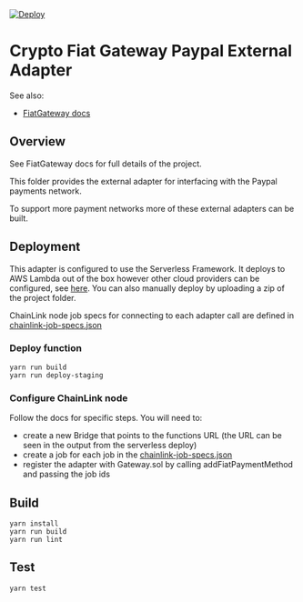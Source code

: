 
<a href="https://heroku.com/deploy?template=https://github.com/joeaa17/fiat-crypto-gateway/tree/master/adapters/fiat-gateway-paypal">
  <img src="https://www.herokucdn.com/deploy/button.svg" alt="Deploy">
</a>


# Crypto Fiat Gateway Paypal External Adapter

See also:

- [FiatGateway docs](https://github.com/chatch/fiat-gateway/blob/master/README.md)

## Overview

See FiatGateway docs for full details of the project.

This folder provides the external adapter for interfacing with the Paypal payments network.

To support more payment networks more of these external adapters can be built.

## Deployment

This adapter is configured to use the Serverless Framework. It deploys to AWS Lambda out of the box however other cloud providers can be configured, see [here](https://serverless.com/framework/docs/providers/). You can also manually deploy by uploading a zip of the project folder.

ChainLink node job specs for connecting to each adapter call are defined in [chainlink-job-specs.json](https://github.com/chatch/fiat-gateway/blob/master/adapters/fiat-gateway-paypal/chainlink-job-specs.json)

### Deploy function

```
yarn run build
yarn run deploy-staging
```

### Configure ChainLink node

Follow the docs for specific steps. You will need to:

- create a new Bridge that points to the functions URL (the URL can be seen in the output from the serverless deploy)
- create a job for each job in the [chainlink-job-specs.json](https://github.com/chatch/fiat-gateway/blob/master/adapters/fiat-gateway-paypal/chainlink-job-specs.json)
- register the adapter with Gateway.sol by calling addFiatPaymentMethod and passing the job ids

## Build

```
yarn install
yarn run build
yarn run lint
```

## Test

```
yarn test
```

